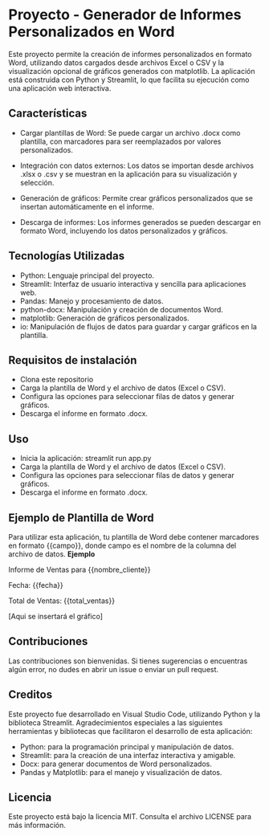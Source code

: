 # Proyecto - Generador de Informes Personalizados en Word
Este proyecto permite la creación de informes personalizados en formato Word, utilizando datos cargados desde archivos Excel o CSV y la visualización opcional de gráficos generados con matplotlib. La aplicación está construida con Python y Streamlit, lo que facilita su ejecución como una aplicación web interactiva.


## Características
* Cargar plantillas de Word: Se puede cargar un archivo .docx como plantilla, con marcadores para ser reemplazados por valores personalizados.

* Integración con datos externos: Los datos se importan desde archivos .xlsx o .csv y se muestran en la aplicación para su visualización y selección.

* Generación de gráficos: Permite crear gráficos personalizados que se insertan automáticamente en el informe.

* Descarga de informes: Los informes generados se pueden descargar en formato Word, incluyendo los datos personalizados y gráficos.

## Tecnologías Utilizadas
* Python: Lenguaje principal del proyecto.
* Streamlit: Interfaz de usuario interactiva y sencilla para aplicaciones web.
* Pandas: Manejo y procesamiento de datos.
* python-docx: Manipulación y creación de documentos Word.
* matplotlib: Generación de gráficos personalizados.
* io: Manipulación de flujos de datos para guardar y cargar gráficos en la plantilla.

## Requisitos de instalación
* Clona este repositorio
* Carga la plantilla de Word y el archivo de datos (Excel o CSV).
* Configura las opciones para seleccionar filas de datos y generar gráficos.
* Descarga el informe en formato .docx.


## Uso
* Inicia la aplicación: streamlit run app.py
* Carga la plantilla de Word y el archivo de datos (Excel o CSV).
* Configura las opciones para seleccionar filas de datos y generar gráficos.
* Descarga el informe en formato .docx.

## Ejemplo de Plantilla de Word
Para utilizar esta aplicación, tu plantilla de Word debe contener marcadores en formato {{campo}}, donde campo es el nombre de la columna del archivo de datos.
**Ejemplo**

Informe de Ventas para {{nombre_cliente}}

Fecha: {{fecha}}

Total de Ventas: {{total_ventas}}

[Aqui se insertará el gráfico]

## Contribuciones
Las contribuciones son bienvenidas. Si tienes sugerencias o encuentras algún error, no dudes en abrir un issue o enviar un pull request.

## Creditos
Este proyecto fue desarrollado en Visual Studio Code, utilizando Python y la biblioteca Streamlit.
Agradecimientos especiales a las siguientes herramientas y bibliotecas que facilitaron el desarrollo de esta aplicación:

* Python: para la programación principal y manipulación de datos.
* Streamlit: para la creación de una interfaz interactiva y amigable.
* Docx: para generar documentos de Word personalizados.
* Pandas y Matplotlib: para el manejo y visualización de datos.

## Licencia
Este proyecto está bajo la licencia MIT. Consulta el archivo LICENSE para más información.